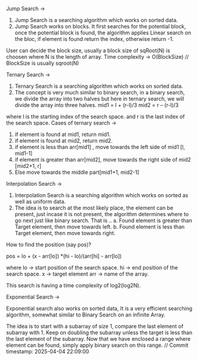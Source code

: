 Jump Search ->
1. Jump Search is a searching algorithm which works on sorted data.
2. Jump Search works on blocks. It first searches for the potential block,
once the potential block is found, the algorithm applies Linear search on the bloc,
if element is found return the index, otherwise return -1.

User can decide the block size, usually a block size of sqRoot(N) is choosen where N is 
the length of array.
Time complexity -> O(BlockSize) // BlockSize is usually sqroot(N)

Ternary Search ->
1. Ternary Search is a searching algorithm which works on sorted data.
2. The concept is very much similar to binary search, in a binary search,
we divide the array into two halves but here in ternary search, we will divide the 
array into three halves.
mid1 = l + (r-l)/3 
mid2 = r – (r-l)/3 

where l is the starting index of the search space.
and r is the last index of the search space.
Cases of ternary search ->
1. if element is found at mid1, return mid1.
2. if element is found at mid2, return mid2.
3. if element is less than arr[mid1] , move towards the left side of mid1 [l, mid1-1]
4. if element is greater than arr[mid2], move towards the right side of mid2 [mid2+1, r]
5. Else move towards the middle part[mid1+1, mid2-1]

Interpolation Search ->
1. Interpolation Search is a searching algorithm which works on sorted as well as uniform data.
2. The idea is to search at the most likely place, the element can be present, just incase it
is not present, the algorithm determines where to go next just like binary search.
That is ..
a. Found element is greater than Target element, then move towards left.
b. Found element is less than Target element, then move towards right. 

How to find the position (say pos)?

pos = lo + (x - arr[lo]) *(hi - lo)/(arr[hi] - arr[lo])

where lo -> start position of the search space.
hi -> end position of the search space.
x -> target element
arr -> name of the array.

This search is having a time complexity of log2(log2N).

Exponential Search ->

Exponential search also works on sorted data, It is a very efficient searching
algorithm, somewhat similar to Binary Search on an infinite Array.

The idea is to start with a subarray of size 1, compare the last element of subarray with 1.
Keep on doubling the subarray unless the target is less than the last element of the subarray.
Now that we have enclosed a range where element can be found, simply apply binary search on this
range.
// Commit timestamp: 2025-04-04 22:09:00